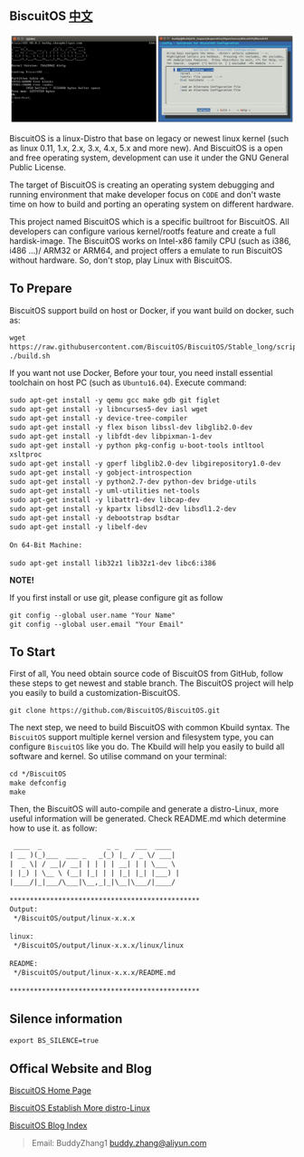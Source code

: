 BiscuitOS                                    [中文](https://biscuitos.github.io/blog/HomePage/)
----------------------------------------------

![TOP_PIC](https://github.com/EmulateSpace/PictureSet/blob/master/github/mainmenu.jpg)

BiscuitOS is a linux-Distro that base on legacy or newest linux kernel (such 
as linux 0.11, 1.x, 2.x, 3.x, 4.x, 5.x and more new). And BiscuitOS is a open 
and free operating system, development can use it under the GNU General Public 
License.

The target of BiscuitOS is creating an operating system debugging and 
running environment that make developer focus on `CODE` and don't
waste time on how to build and porting an operating system on different 
hardware. 

This project named BiscuitOS which is a specific builtroot for BiscuitOS.
All developers can configure various kernel/rootfs feature and create a
full hardisk-image. The BiscuitOS works on Intel-x86 family CPU (such
as i386, i486 ...)/ ARM32 or ARM64, and project offers a emulate to run 
BiscuitOS without hardware. So, don't stop, play Linux with BiscuitOS. 

## To Prepare

BiscuitOS support build on host or Docker, if you want build on docker,
such as:

```
wget https://raw.githubusercontent.com/BiscuitOS/BiscuitOS/Stable_long/scripts/Docker/build.sh
./build.sh
```

If you want not use Docker, Before your tour, you need install 
essential toolchain on host PC (such as `Ubuntu16.04`). Execute command:

```
sudo apt-get install -y qemu gcc make gdb git figlet
sudo apt-get install -y libncurses5-dev iasl wget
sudo apt-get install -y device-tree-compiler
sudo apt-get install -y flex bison libssl-dev libglib2.0-dev
sudo apt-get install -y libfdt-dev libpixman-1-dev
sudo apt-get install -y python pkg-config u-boot-tools intltool xsltproc
sudo apt-get install -y gperf libglib2.0-dev libgirepository1.0-dev
sudo apt-get install -y gobject-introspection
sudo apt-get install -y python2.7-dev python-dev bridge-utils
sudo apt-get install -y uml-utilities net-tools
sudo apt-get install -y libattr1-dev libcap-dev
sudo apt-get install -y kpartx libsdl2-dev libsdl1.2-dev
sudo apt-get install -y debootstrap bsdtar
sudo apt-get install -y libelf-dev

On 64-Bit Machine:

sudo apt-get install lib32z1 lib32z1-dev libc6:i386
```
  
**NOTE!**

If you first install or use git, please configure git as follow
 
```
git config --global user.name "Your Name"
git config --global user.email "Your Email"
```

## To Start

First of all, You need obtain source code of BiscuitOS from GitHub, 
follow these steps to get newest and stable branch. The BiscuitOS
project will help you easily to build a customization-BiscuitOS.

```
git clone https://github.com/BiscuitOS/BiscuitOS.git
```

The next step, we need to build BiscuitOS with common Kbuild syntax.
The `BiscuitOS` support multiple kernel version and filesystem type, you
can configure `BiscuitOS` like you do. The Kbuild will help you easily 
to build all software and kernel. So utilise command on your terminal:

```
cd */BiscuitOS
make defconfig
make
```

Then, the BiscuitOS will auto-compile and generate a distro-Linux, more useful
information will be generated. Check README.md which determine how to use it.
as follow:

```
 ____  _                _ _    ___  ____  
| __ )(_)___  ___ _   _(_) |_ / _ \/ ___| 
|  _ \| / __|/ __| | | | | __| | | \___ \ 
| |_) | \__ \ (__| |_| | | |_| |_| |___) |
|____/|_|___/\___|\__,_|_|\__|\___/|____/ 
                                          
***********************************************
Output:
 */BiscuitOS/output/linux-x.x.x 

linux:
 */BiscuitOS/output/linux-x.x.x/linux/linux 

README:
 */BiscuitOS/output/linux-x.x.x/README.md 

***********************************************
```

## Silence information

```
export BS_SILENCE=true
```

## Offical Website and Blog

[BiscuitOS Home Page](https://biscuitos.github.io/)

[BiscuitOS Establish More distro-Linux](https://biscuitos.github.io/blog/Kernel_Build/)

[BiscuitOS Blog Index](https://biscuitos.github.io/blog/BiscuitOS_Catalogue/)

> Email: BuddyZhang1 <buddy.zhang@aliyun.com>
